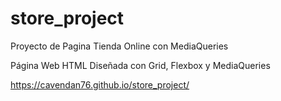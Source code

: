 # store_project
Proyecto de Pagina Tienda Online con MediaQueries

Página Web HTML Diseñada con Grid, Flexbox y MediaQueries

https://cavendan76.github.io/store_project/